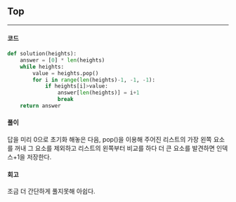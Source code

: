 ## Top
-----
#### 코드
```python
def solution(heights):
    answer = [0] * len(heights)
    while heights:
        value = heights.pop()
        for i in range(len(heights)-1, -1, -1):
            if heights[i]>value:
                answer[len(heights)] = i+1
                break
    return answer
```  
#### 풀이  
답을 미리 0으로 초기화 해놓은 다음, pop()을 이용해 주어진 리스트의 가장 왼쪽 요소를 꺼내 그 요소를 제외하고 리스트의 왼쪽부터 비교를 하다 더 큰 요소를 발견하면 인덱스+1을 저장한다.

#### 회고 
조금 더 간단하게 풀지못해 아쉽다.